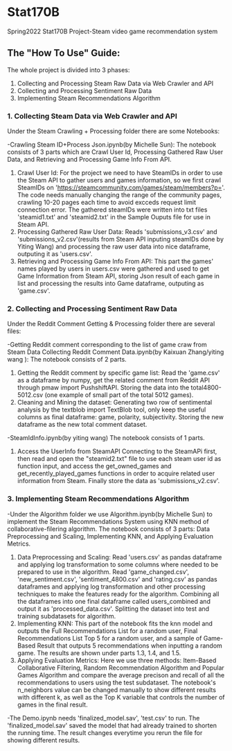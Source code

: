 # Stat170B
Spring2022 Stat170B Project-Steam video game  recommendation system
## The "How To Use" Guide:
The whole project is divided into 3 phases:

1. Collecting and Processing Steam Raw Data via Web Crawler and API
2. Collecting and Processing Sentiment Raw Data
3. Implementing Steam Recommendations Algorithm

### 1. Collecting Steam Data via Web Crawler and API 
Under the Steam Crawling + Processing folder there are some Notebooks:

-Crawling Steam ID+Process Json.ipynb(by Michelle Sun):
The notebook consists of 3 parts which are Crawl User Id, Processing Gathered Raw User Data, and Retrieving and Processing Game Info From API.
1. Crawl User Id:
For the project we need to have SteamIDs in order to use the Steam API to gather users and games information, so we first crawl SteamIDs on 'https://steamcommunity.com/games/steam/members?p='. The code needs manually changing the range of the community pages, crawling 10-20 pages each time to avoid excceds request limit connection error. The gathered steamIDs were written into txt files 'steamid1.txt' and 'steamid2.txt' in the Sample Ouputs file for use in Steam API.
2.  Processing Gathered Raw User Data:
Reads 'submissions_v3.csv' and 'submissions_v2.csv'(results from Steam API inputing steamIDs done by Yiting Wang) and processing the raw user data into nice dataframe, outputing it as 'users.csv'.
3. Retrieving and Processing Game Info From API:
This part the games' names played by users in users.csv were gathered and used to get Game Information from Steam API, storing Json result of each game in list and processing the results into Game dataframe, outputing as 'game.csv'.


### 2. Collecting and Processing Sentiment Raw Data
Under the Reddit Comment Getting & Processing folder there are several files:

-Getting Reddit comment corresponding to the list of game craw from Steam Data Collecting Reddit Comment Data.ipynb(by Kaixuan Zhang/yiting wang ):
The notebook consists of 2 parts.
1. Getting the Reddit comment by specific game list:
Read the 'game.csv' as a dataframe by numpy, get the related comment from Reddit API through pmaw import PushshiftAPI. Storing the data into the total4800-5012.csv (one example of small part of the total 5012 games).
2. Cleaning and Mining the dataset:
Generating two row of sentimental analysis by the textblob import TextBlob tool, only keep the useful columns as final dataframe: game, polarity, 
subjectivity. Storing the new dataframe as the new total comment dataset.

-SteamIdInfo.ipynb(by yiting wang)
The notebook consists of 1 parts.
1. Access the UserInfo from SteamAPI
Connecting to the SteamAPi first, then read and open the "steamid2.txt" file to use each steam user id as function input, and access the get_owned_games and get_recently_played_games functions in order to acquire related user information from Steam. Finally store the data as 'submissions_v2.csv'.


### 3. Implementing Steam Recommendations Algorithm
-Under the Algorithm folder we use Algorithm.ipynb(by Michelle Sun) to implement the Steam Recommendations System using KNN method of collaborative-filering algorithm. The notebook consists of 3 parts: Data Preprocessing and Scaling, Implementing KNN, and Applying Evaluation Metrics.
1. Data Preprocessing and Scaling:
Read 'users.csv' as pandas dataframe and applying log transformation to some columns where needed to be prepared to use in the algorithm. Read 'game_changed.csv', 'new_sentiment.csv', 'sentiment_4800.csv' and 'rating.csv' as pandas dataframes and applying log transformation and other processing techniques to make the features ready for the algorithm. Combining all the dataframes into one final dataframe called users_combined and output it as 'processed_data.csv'. Splitting the dataset into test and training subdatasets for algorithm.
2. Implementing KNN:
This part of the notebook fits the knn model and outputs the Full Recommendations List for a random user, Final Recommendations List Top 5 for a random user, and a sample of Game-Based Result that outputs 5 recommendations when inputting a random game. The results are shown under parts 1.3, 1.4, and 1.5.
3. Applying Evaluation Metrics:
Here we use three methods: Item-Based Collaborative Filtering, Random Recommendation Algorithm and Popular Games Algorithm and compare the average precison and recall of all the recommendations to users using the test subdataset. The notebook's n_neighbors value can be changed manually to show different results with different k, as well as the Top K variable that controls the number of games in the final result.

-The Demo.ipynb needs 'finalized_model.sav', 'test.csv' to run. The 'finalized_model.sav' saved the model that had already trained to shorten the running time. The result changes everytime you rerun the file for showing different results.



